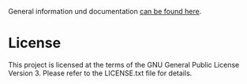 General information und documentation [can be found here](https://www.notion.so/General-Comments-9f9f8ec88b93412f92b9304a852185e1).

# License

This project is licensed at the terms of the GNU General Public License Version 3. Please refer to the LICENSE.txt file for details.
